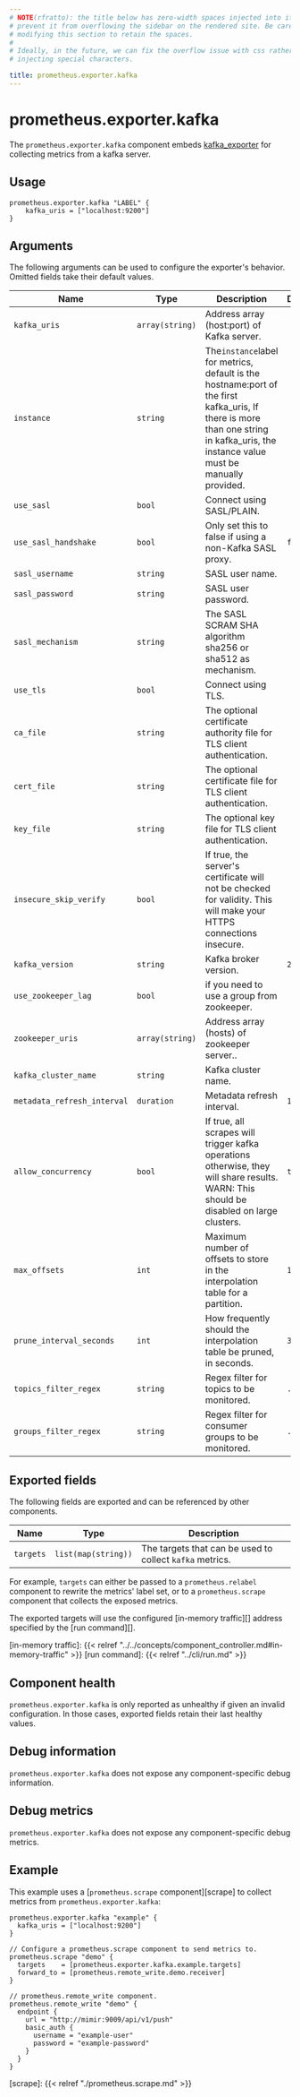 ```yaml
---
# NOTE(rfratto): the title below has zero-width spaces injected into it to
# prevent it from overflowing the sidebar on the rendered site. Be careful when
# modifying this section to retain the spaces.
#
# Ideally, in the future, we can fix the overflow issue with css rather than
# injecting special characters.

title: prometheus.exporter.kafka
---
```


# prometheus.exporter.kafka
The `prometheus.exporter.kafka` component embeds
[kafka_exporter](https://github.com/davidmparrott/kafka_exporter) for collecting metrics from a kafka server.

## Usage

```river
prometheus.exporter.kafka "LABEL" {
    kafka_uris = ["localhost:9200"]
}
```

## Arguments
The following arguments can be used to configure the exporter's behavior.
Omitted fields take their default values.

| Name                        | Type            | Description                                                                                                                                                                         | Default | Required |
|-----------------------------|-----------------|-------------------------------------------------------------------------------------------------------------------------------------------------------------------------------------|---------|----------|
| `kafka_uris`                | `array(string)` | Address array (host:port) of Kafka server.                                                                                                                                          |         | yes      |
| `instance`                  | `string`        | The`instance`label for metrics, default is the hostname:port of the first kafka_uris, If there is more than one string in kafka_uris, the instance value must be manually provided. |         | no       |
| `use_sasl`                  | `bool`          | Connect using SASL/PLAIN.                                                                                                                                                           |         | no       |
| `use_sasl_handshake`        | `bool`          | Only set this to false if using a non-Kafka SASL proxy.                                                                                                                             | `false` | no       |
| `sasl_username`             | `string`        | SASL user name.                                                                                                                                                                     |         | no       |
| `sasl_password`             | `string`        | SASL user password.                                                                                                                                                                 |         | no       |
| `sasl_mechanism`            | `string`        | The SASL SCRAM SHA algorithm sha256 or sha512 as mechanism.                                                                                                                         |         | no       |
| `use_tls`                   | `bool`          | Connect using TLS.                                                                                                                                                                  |         | no       |
| `ca_file`                   | `string`        | The optional certificate authority file for TLS client authentication.                                                                                                              |         | no       |
| `cert_file`                 | `string`        | The optional certificate file for TLS client authentication.                                                                                                                        |         | no       |
| `key_file`                  | `string`        | The optional key file for TLS client authentication.                                                                                                                                |         | no       |
| `insecure_skip_verify`      | `bool`          | If true, the server's certificate will not be checked for validity. This will make your HTTPS connections insecure.                                                                 |         | no       |
| `kafka_version`             | `string`        | Kafka broker version.                                                                                                                                                               | `2.0.0` | no       |
| `use_zookeeper_lag`         | `bool`          | if you need to use a group from zookeeper.                                                                                                                                          |         | no       |
| `zookeeper_uris`            | `array(string)` | Address array (hosts) of zookeeper server..                                                                                                                                         |         | no       |
| `kafka_cluster_name`        | `string`        | Kafka cluster name.                                                                                                                                                                 |         | no       |
| `metadata_refresh_interval` | `duration`      | Metadata refresh interval.                                                                                                                                                          | `1m`    | no       |
| `allow_concurrency`         | `bool`          | If true, all scrapes will trigger kafka operations otherwise, they will share results. WARN: This should be disabled on large clusters.                                             | `true`  | no       |
| `max_offsets`               | `int`           | Maximum number of offsets to store in the interpolation table for a partition.                                                                                                      | `1000`  | no       |
| `prune_interval_seconds`    | `int`           | How frequently should the interpolation table be pruned, in seconds.                                                                                                                | `30`    | no       |
| `topics_filter_regex`       | `string`        | Regex filter for topics to be monitored.                                                                                                                                            | `.*`    | no       |
| `groups_filter_regex`       | `string`        | Regex filter for consumer groups to be monitored.                                                                                                                                   | `.*`    | no       |

## Exported fields
The following fields are exported and can be referenced by other components.

| Name      | Type                | Description                                              |
|-----------|---------------------|----------------------------------------------------------|
| `targets` | `list(map(string))` | The targets that can be used to collect `kafka` metrics. |

For example, `targets` can either be passed to a `prometheus.relabel`
component to rewrite the metrics' label set, or to a `prometheus.scrape`
component that collects the exposed metrics.

The exported targets will use the configured [in-memory traffic][] address
specified by the [run command][].

[in-memory traffic]: {{< relref "../../concepts/component_controller.md#in-memory-traffic" >}}
[run command]: {{< relref "../cli/run.md" >}}

## Component health

`prometheus.exporter.kafka` is only reported as unhealthy if given
an invalid configuration. In those cases, exported fields retain their last
healthy values.

## Debug information

`prometheus.exporter.kafka` does not expose any component-specific
debug information.

## Debug metrics

`prometheus.exporter.kafka` does not expose any component-specific
debug metrics.

## Example

This example uses a [`prometheus.scrape` component][scrape] to collect metrics
from `prometheus.exporter.kafka`:

```river
prometheus.exporter.kafka "example" {
  kafka_uris = ["localhost:9200"]
}

// Configure a prometheus.scrape component to send metrics to.
prometheus.scrape "demo" {
  targets    = [prometheus.exporter.kafka.example.targets]
  forward_to = [prometheus.remote_write.demo.receiver]
}

// prometheus.remote_write component.
prometheus.remote_write "demo" {
  endpoint {
    url = "http://mimir:9009/api/v1/push"
    basic_auth {
      username = "example-user"
      password = "example-password"
    }
  }
}

```

[scrape]: {{< relref "./prometheus.scrape.md" >}}
